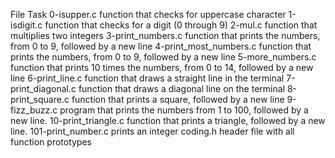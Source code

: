 File	Task
0-isupper.c	function that checks for uppercase character
1-isdigit.c	function that checks for a digit (0 through 9)
2-mul.c	function that multiplies two integers
3-print_numbers.c	function that prints the numbers, from 0 to 9, followed by a new line
4-print_most_numbers.c	function that prints the numbers, from 0 to 9, followed by a new line
5-more_numbers.c	function that prints 10 times the numbers, from 0 to 14, followed by a new line
6-print_line.c	function that draws a straight line in the terminal
7-print_diagonal.c	function that draws a diagonal line on the terminal
8-print_square.c	function that prints a square, followed by a new line
9-fizz_buzz.c	program that prints the numbers from 1 to 100, followed by a new line.
10-print_triangle.c	function that prints a triangle, followed by a new line.
101-print_number.c	prints an integer
coding.h	header file with all function prototypes
